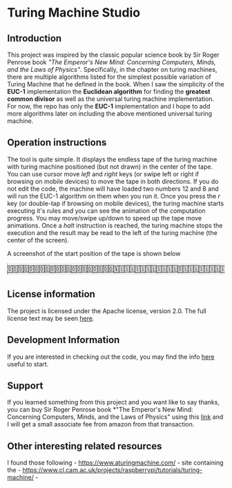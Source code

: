 # Turing Machine Studio

## Introduction

This project was inspired by the classic popular science book by Sir Roger Penrose book *"The Emperor's New Mind: Concerning Computers, Minds, and the Laws of Physics"*. Specifically, in the chapter on turing machines, there are multiple algorithms listed for the simplest possible variation of Turing Machine that he defined in the book. When I saw the simplicity of the **EUC-1** implementation the **Euclidean algorithm** for finding the **greatest common divisor** as well as the universal turing machine implementation. For now, the repo has only the **EUC-1** implementation and I hope to add more algorithms later on including the above mentioned universal turing machine.

## Operation instructions

The tool is quite simple. It displays the endless tape of the turing machine with turing machine positioned (but not drawn) in the center of the tape. You can use cursor move *left* and *right* keys (or swipe left or right if browsing on mobile devices) to move the tape in both directions. If you do not edit the code, the machine will have loaded two numbers 12 and 8 and will run the EUC-1 algorithm on them when you run it. Once you press the *r* key (or double-tap if browsing on mobile devices), the turing machine starts executing it's rules and you can see the animation of the computation progress. You may move/swipe up/down to speed up the tape move animations. Once a *halt* instruction is reached, the turing machine stops the execution and the result may be read to the left of the turing machine (the center of the screen).

A screenshot of the start position of the tape is shown below

![turing machine studio initial view](resources/png/screenshot-1.png "Initial screen")

## License information

The project is licensed under the Apache license, version 2.0. The full license text may be seen [here](LICENSE.txt). 

## Development Information

If you are interested in checking out the code, you may find the info [here](DEVELOPMENT.md) useful to start.

## Support

If you learned something from this project and you want like to say thanks, you can buy Sir Roger Penrose book *"The Emperor's New Mind: Concerning Computers, Minds, and the Laws of Physics" using this [link](https://amzn.to/3lGK9tB) and I will get a small associate fee from amazon from that transaction.

## Other interesting related resources

I found those following 
    - https://www.aturingmachine.com/ - site containing the 
    - https://www.cl.cam.ac.uk/projects/raspberrypi/tutorials/turing-machine/ - 

